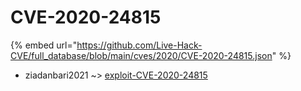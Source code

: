 # CVE-2020-24815
{% embed url="https://github.com/Live-Hack-CVE/full_database/blob/main/cves/2020/CVE-2020-24815.json" %}

* ziadanbari2021 ~> [exploit-CVE-2020-24815](https://www.alice-snow.ru/2020/database/cve-2020-24815/exploit-cve-2020-24815-ziadanbari2021)